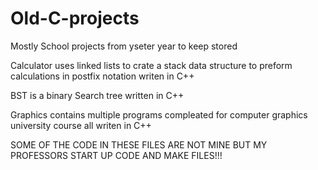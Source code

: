 # Old-C-projects
Mostly School projects from yseter year to keep stored

Calculator uses linked lists to crate a stack data structure to preform calculations in postfix notation writen in C++

BST is a binary Search tree written in C++

Graphics contains multiple programs compleated for computer graphics university course all writen in C++

SOME OF THE CODE IN THESE FILES ARE NOT MINE BUT MY PROFESSORS START UP CODE AND MAKE FILES!!!
